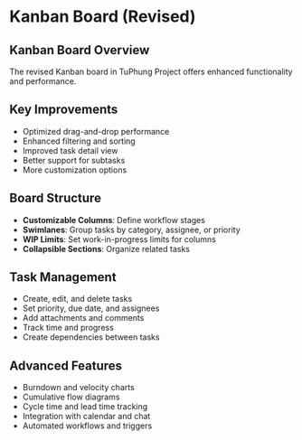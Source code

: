 ﻿---
sidebar_position: 6
---

# Kanban Board (Revised)

## Kanban Board Overview

The revised Kanban board in TuPhung Project offers enhanced functionality and performance.

## Key Improvements

- Optimized drag-and-drop performance
- Enhanced filtering and sorting
- Improved task detail view
- Better support for subtasks
- More customization options

## Board Structure

- **Customizable Columns**: Define workflow stages
- **Swimlanes**: Group tasks by category, assignee, or priority
- **WIP Limits**: Set work-in-progress limits for columns
- **Collapsible Sections**: Organize related tasks

## Task Management

- Create, edit, and delete tasks
- Set priority, due date, and assignees
- Add attachments and comments
- Track time and progress
- Create dependencies between tasks

## Advanced Features

- Burndown and velocity charts
- Cumulative flow diagrams
- Cycle time and lead time tracking
- Integration with calendar and chat
- Automated workflows and triggers
